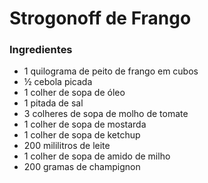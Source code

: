 # Strogonoff de Frango

### Ingredientes

-  1 quilograma de peito de frango em cubos
-  ½ cebola picada
-  1 colher de sopa de óleo
-  1 pitada de sal
-  3 colheres de sopa de molho de tomate
-  1 colher de sopa de mostarda
-  1 colher de sopa de ketchup
-  200 mililitros de leite
-  1 colher de sopa de amido de milho
-  200 gramas de champignon

